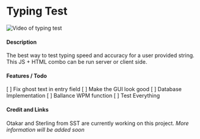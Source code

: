 # Typing Test
![Video of typing test](https://github.com/SST-CTF/typing-test/blob/master/Documentation/Nov-03-2016%2013-08-45.gif?raw=true)
#### Description
The best way to test typing speed and accuracy for a user provided string. This JS + HTML combo can be run server or client side.
#### Features / Todo
[ ] Fix ghost text in entry field
[ ] Make the GUI look good
[ ] Database Implementation
[ ] Ballance WPM function
[ ] Test Everything
#### Credit and Links 
Otakar and Sterling from SST are currently working on this project. *More information will be added soon*
